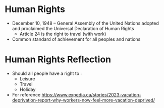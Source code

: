 # Human Rights
- December 10, 1948 – General Assembly of the United Nations adopted and proclaimed the Universal Declaration of Human Rights
	- Article 24 is the right to travel (with work)
- Common standard of achievement for all peoples and nations

# Human Rights Reflection
- Should all people have a right to :
	- Leisure
	- Travel
	- Holiday
- For reference
https://www.expedia.ca/stories/2023-vacation-deprivation-report-why-workers-now-feel-more-vacation-deprived/